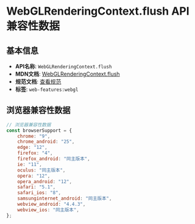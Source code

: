 # WebGLRenderingContext.flush API 兼容性数据

## 基本信息

- **API名称**: `WebGLRenderingContext.flush`
- **MDN文档**: [WebGLRenderingContext.flush](https://developer.mozilla.org/docs/Web/API/WebGLRenderingContext/flush)
- **规范文档**: [查看规范](https://registry.khronos.org/webgl/specs/latest/1.0/#5.14.11)
- **标签**: `web-features:webgl`

## 浏览器兼容性数据

```javascript
// 浏览器兼容性数据
const browserSupport = {
    chrome: "9",
    chrome_android: "25",
    edge: "12",
    firefox: "4",
    firefox_android: "同主版本",
    ie: "11",
    oculus: "同主版本",
    opera: "12",
    opera_android: "12",
    safari: "5.1",
    safari_ios: "8",
    samsunginternet_android: "同主版本",
    webview_android: "4.4.3",
    webview_ios: "同主版本",
};

```

